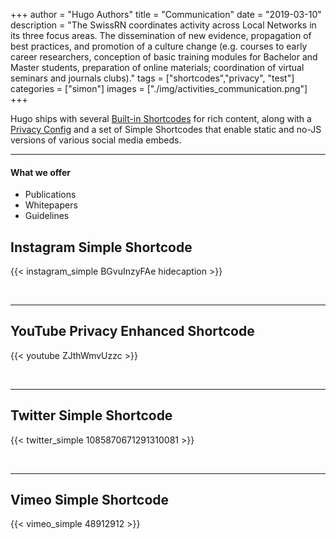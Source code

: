 +++
author = "Hugo Authors"
title = "Communication"
date = "2019-03-10"
description = "The SwissRN coordinates activity across Local Networks in its three focus areas. The dissemination of new evidence, propagation of best practices, and promotion of a culture change (e.g. courses to early career researchers, conception of basic training modules for Bachelor and Master students, preparation of online materials; coordination of virtual seminars and journals clubs)."
tags = ["shortcodes","privacy", "test"]
categories = ["simon"]
images  = ["./img/activities_communication.png"]
+++

Hugo ships with several [Built-in Shortcodes](https://gohugo.io/content-management/shortcodes/#use-hugo-s-built-in-shortcodes) for rich content, along with a [Privacy Config](https://gohugo.io/about/hugo-and-gdpr/) and a set of Simple Shortcodes that enable static and no-JS versions of various social media embeds.
<!--more-->
---

#### What we offer

* Publications
* Whitepapers
* Guidelines

## Instagram Simple Shortcode

{{< instagram_simple BGvuInzyFAe hidecaption >}}

<br>

---

## YouTube Privacy Enhanced Shortcode

{{< youtube ZJthWmvUzzc >}}

<br>

---

## Twitter Simple Shortcode

{{< twitter_simple 1085870671291310081 >}}

<br>

---

## Vimeo Simple Shortcode

{{< vimeo_simple 48912912 >}}
